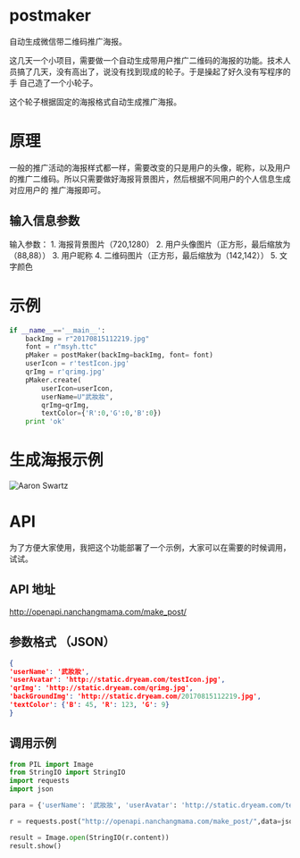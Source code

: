 # postmaker
自动生成微信带二维码推广海报。

这几天一个小项目，需要做一个自动生成带用户推广二维码的海报的功能。技术人员搞了几天，没有高出了，说没有找到现成的轮子。于是操起了好久没有写程序的手
自己造了一个小轮子。

这个轮子根据固定的海报格式自动生成推广海报。

# 原理

一般的推广活动的海报样式都一样，需要改变的只是用户的头像，昵称，以及用户的推广二维码。所以只需要做好海报背景图片，然后根据不同用户的个人信息生成对应用户的
推广海报即可。

## 输入信息参数

  输入参数：
	1. 海报背景图片（720,1280）
	2. 用户头像图片（正方形，最后缩放为（88,88））
	3. 用户昵称
	4. 二维码图片（正方形，最后缩放为（142,142））
	5. 文字颜色
  
# 示例
```python
if __name__=='__main__':
	backImg = r"20170815112219.jpg"
	font = r"msyh.ttc"
	pMaker = postMaker(backImg=backImg, font= font)
	userIcon = r'testIcon.jpg'
	qrImg = r'qrimg.jpg'
	pMaker.create(
		userIcon=userIcon,
		userName=U"武妝妝",
		qrImg=qrImg,
		textColor={'R':0,'G':0,'B':0})
	print 'ok'
```
# 生成海报示例
![Aaron Swartz](https://raw.githubusercontent.com/wuxianghou/postmaker/master/testPost.jpg)
# API

为了方便大家使用，我把这个功能部署了一个示例，大家可以在需要的时候调用，试试。

## API 地址
http://openapi.nanchangmama.com/make_post/

## 参数格式 （JSON）
```json
{
'userName': '武妝妝', 
'userAvatar': 'http://static.dryeam.com/testIcon.jpg',
'qrImg': 'http://static.dryeam.com/qrimg.jpg', 
'backGroundImg': 'http://static.dryeam.com/20170815112219.jpg', 
'textColor': {'B': 45, 'R': 123, 'G': 9}
}
```
## 调用示例
```python
from PIL import Image
from StringIO import StringIO
import requests
import json

para = {'userName': '武妝妝', 'userAvatar': 'http://static.dryeam.com/testIcon.jpg', 'qrImg': 'http://static.dryeam.com/qrimg.jpg', 'backGroundImg': 'http://static.dryeam.com/20170815112219.jpg', 'textColor': {'B': 45, 'R': 123, 'G': 9}}

r = requests.post("http://openapi.nanchangmama.com/make_post/",data=json.dumps(para))

result = Image.open(StringIO(r.content))
result.show()
```




